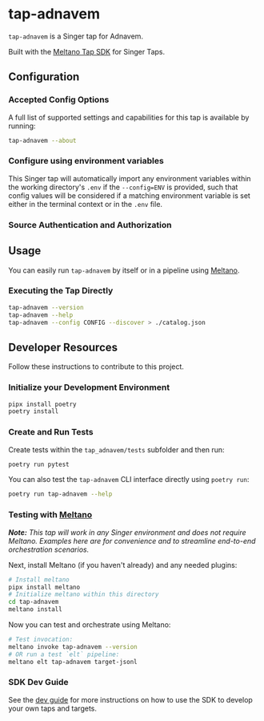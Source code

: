# tap-adnavem

`tap-adnavem` is a Singer tap for Adnavem.

Built with the [Meltano Tap SDK](https://sdk.meltano.com) for Singer Taps.

<!--

Developer TODO: Update the below as needed to correctly describe the install procedure. For instance, if you do not have a PyPi repo, or if you want users to directly install from your git repo, you can modify this step as appropriate.

## Installation

Install from PyPi:

```bash
pipx install tap-adnavem
```

Install from GitHub:

```bash
pipx install git+https://github.com/ORG_NAME/tap-adnavem.git@main
```

-->

## Configuration

### Accepted Config Options

<!--
Developer TODO: Provide a list of config options accepted by the tap.

This section can be created by copy-pasting the CLI output from:

```
tap-adnavem --about --format=markdown
```
-->

A full list of supported settings and capabilities for this
tap is available by running:

```bash
tap-adnavem --about
```

### Configure using environment variables

This Singer tap will automatically import any environment variables within the working directory's
`.env` if the `--config=ENV` is provided, such that config values will be considered if a matching
environment variable is set either in the terminal context or in the `.env` file.

### Source Authentication and Authorization

<!--
Developer TODO: If your tap requires special access on the source system, or any special authentication requirements, provide those here.
-->

## Usage

You can easily run `tap-adnavem` by itself or in a pipeline using [Meltano](https://meltano.com/).

### Executing the Tap Directly

```bash
tap-adnavem --version
tap-adnavem --help
tap-adnavem --config CONFIG --discover > ./catalog.json
```

## Developer Resources

Follow these instructions to contribute to this project.

### Initialize your Development Environment

```bash
pipx install poetry
poetry install
```

### Create and Run Tests

Create tests within the `tap_adnavem/tests` subfolder and
  then run:

```bash
poetry run pytest
```

You can also test the `tap-adnavem` CLI interface directly using `poetry run`:

```bash
poetry run tap-adnavem --help
```

### Testing with [Meltano](https://www.meltano.com)

_**Note:** This tap will work in any Singer environment and does not require Meltano.
Examples here are for convenience and to streamline end-to-end orchestration scenarios._

<!--
Developer TODO:
Your project comes with a custom `meltano.yml` project file already created. Open the `meltano.yml` and follow any "TODO" items listed in
the file.
-->

Next, install Meltano (if you haven't already) and any needed plugins:

```bash
# Install meltano
pipx install meltano
# Initialize meltano within this directory
cd tap-adnavem
meltano install
```

Now you can test and orchestrate using Meltano:

```bash
# Test invocation:
meltano invoke tap-adnavem --version
# OR run a test `elt` pipeline:
meltano elt tap-adnavem target-jsonl
```

### SDK Dev Guide

See the [dev guide](https://sdk.meltano.com/en/latest/dev_guide.html) for more instructions on how to use the SDK to
develop your own taps and targets.
